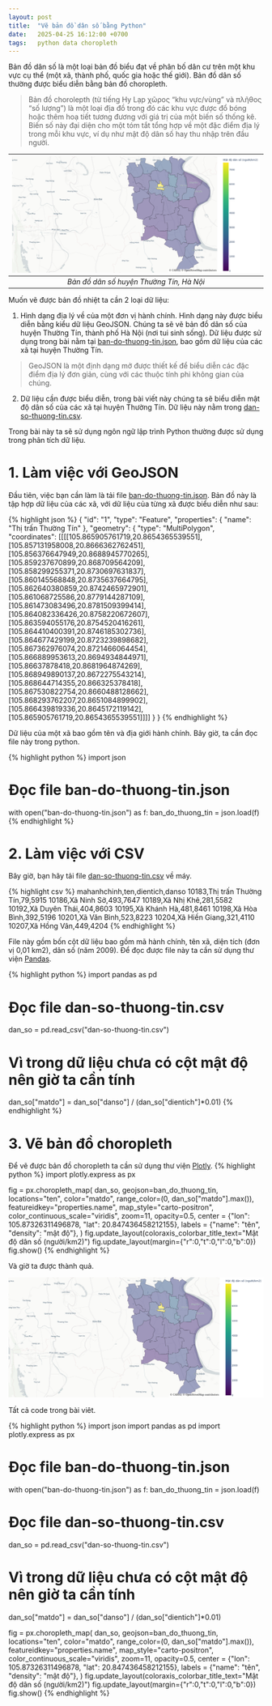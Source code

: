 ```yaml
---
layout: post
title:  "Vẽ bản đồ dân số bằng Python"
date:   2025-04-25 16:12:00 +0700
tags:   python data choropleth
---
```


Bản đồ dân số là một loại bản đồ biểu đạt về phân bố dân cư trên một khu vực cụ thể (một xã, thành phố, quốc gia hoặc thế giới).
Bản đồ dân số thường được biểu diễn bằng bản đồ choropleth.

> Bản đồ chorolepth (từ tiếng Hy Lạp χῶρος “khu vực/vùng” và πλῆθος “số lượng”)
> là một loại địa đồ trong đó các khu vực được đổ bóng hoặc thêm hoạ tiết tương
> đương với giá trị của một biến số thống kê. Biến số này đại diện cho một tóm
> tắt tổng hợp về một đặc điểm địa lý trong mỗi khu vực, ví dụ như mật độ dân
> số hay thu nhập trên đầu người.

| ![Bản đồ dân số Thường Tín](/assets/images/thuong-tin.png) |
|:--:|
| *Bản đồ dân số huyện Thường Tín, Hà Nội* |

Muốn vẽ được bản đồ nhiệt ta cần 2 loại dữ liệu:
1. Hình dạng địa lý về của một đơn vị hành chính.
Hình dạng này được biểu diễn bằng kiểu dữ liệu GeoJSON.
Chúng ta sẽ vẽ bản đồ dân số của huyện Thường Tín, thành phố Hà Nội (nơi tui sinh sống).
Dữ liệu được sử dụng trong bài nằm tại [ban-do-thuong-tin.json](/assets/data/ban-do-thuong-tin.json),
bao gồm dữ liệu của các xã tại huyện Thường Tín.
> GeoJSON là một định dạng mở được thiết kế để biểu diễn
> các đặc điểm địa lý đơn giản, cùng với các thuộc tính
> phi không gian của chúng.
2. Dữ liệu cần được biểu diễn, trong bài viết này chúng ta sẽ biểu diễn
mật độ dân số của các xã tại huyện Thường Tín. Dữ liệu này nằm trong
[dan-so-thuong-tin.csv](/assets/data/dan-so-thuong-tin.csv).

Trong bài này ta sẽ sử dụng ngôn ngữ lập trình Python thường được sử dụng
trong phân tích dữ liệu.



# 1. Làm việc với GeoJSON

Đầu tiên, việc bạn cần làm là tải file [ban-do-thuong-tin.json](/assets/data/ban-do-thuong-tin.json).
Bản đồ này là tập hợp dữ liệu của các xã, với dữ liệu của từng xã được biểu diễn như sau:

{% highlight json %}
{
    "id": "1",
    "type": "Feature",
    "properties": {
        "name": "Thị trấn Thường Tín"
    },
    "geometry": {
        "type": "MultiPolygon",
        "coordinates": [[[[105.865905761719,20.8654365539551],[105.857131958008,20.8666362762451],[105.856376647949,20.8688945770265],[105.859237670899,20.868709564209],[105.858299255371,20.8730697631837],[105.860145568848,20.8735637664795],[105.862640380859,20.8742465972901],[105.861068725586,20.8779144287109],[105.861473083496,20.8781509399414],[105.864082336426,20.8758220672607],[105.863594055176,20.8754520416261],[105.864410400391,20.8746185302736],[105.864677429199,20.8723239898682],[105.867362976074,20.8721466064454],[105.866889953613,20.8694934844971],[105.86637878418,20.8681964874269],[105.868949890137,20.8672275543214],[105.868644714355,20.866325378418],[105.867530822754,20.8660488128662],[105.868293762207,20.8651084899902],[105.866439819336,20.8645172119142],[105.865905761719,20.8654365539551]]]]
    }
}
{% endhighlight %}

Dữ liệu của một xã bao gồm tên và địa giới hành chính.
Bây giờ, ta cần đọc file này trong python.

{% highlight python %}
import json

# Đọc file ban-do-thuong-tin.json
with open("ban-do-thuong-tin.json") as f:
    ban_do_thuong_tin = json.load(f)
{% endhighlight %}



# 2. Làm việc với CSV

Bây giờ, bạn hãy tải file [dan-so-thuong-tin.csv](/assets/data/dan-so-thuong-tin.csv) về máy.

{% highlight csv %}
mahanhchinh,ten,dientich,danso
10183,Thị trấn Thường Tín,79,5915 
10186,Xã Ninh Sở,493,7647 
10189,Xã Nhị Khê,281,5582 
10192,Xã Duyên Thái,404,8603 
10195,Xã Khánh Hà,481,8461 
10198,Xã Hòa Bình,392,5196 
10201,Xã Văn Bình,523,8223 
10204,Xã Hiền Giang,321,4110 
10207,Xã Hồng Vân,449,4204
{% endhighlight %}

File này gồm bốn cột dữ liệu bao gồm mã hành chính, tên xã, diện tích (đơn vị 0,01 km2), dân số (năm 2009).
Để đọc được file này ta cần sử dụng thư viện [Pandas](https://pandas.pydata.org/).

{% highlight python %}
import pandas as pd

# Đọc file dan-so-thuong-tin.csv
dan_so = pd.read_csv("dan-so-thuong-tin.csv")
# Vì trong dữ liệu chưa có cột mật độ nên giờ ta cần tính
dan_so["matdo"] = dan_so["danso"] / (dan_so["dientich"]*0.01)
{% endhighlight %}



# 3. Vẽ bản đồ choropleth

Để vẽ được bản đồ choropleth ta cần sử dụng thư viện [Plotly](https://plotly.com/python/).
{% highlight python %}
import plotly.express as px

fig = px.choropleth_map(
    dan_so,
    geojson=ban_do_thuong_tin,
    locations="ten",
    color="matdo",
    range_color=(0, dan_so["matdo"].max()),
    featureidkey="properties.name",
    map_style="carto-positron",
    color_continuous_scale="viridis",
    zoom=11,
    opacity=0.5,
    center = {"lon": 105.87326311496878, "lat": 20.847436458212155},
    labels = {"name": "tên", "density": "mật độ"},
)
fig.update_layout(coloraxis_colorbar_title_text="Mật độ dân số (người/km2)")
fig.update_layout(margin={"r":0,"t":0,"l":0,"b":0})
fig.show()
{% endhighlight %}

Và giờ ta được thành quả.

![Bản đồ dân số Thường Tín](/assets/images/thuong-tin.png)

Tất cả code trong bài viêt.

{% highlight python %}
import json
import pandas as pd
import plotly.express as px

# Đọc file ban-do-thuong-tin.json
with open("ban-do-thuong-tin.json") as f:
    ban_do_thuong_tin = json.load(f)

# Đọc file dan-so-thuong-tin.csv
dan_so = pd.read_csv("dan-so-thuong-tin.csv")
# Vì trong dữ liệu chưa có cột mật độ nên giờ ta cần tính
dan_so["matdo"] = dan_so["danso"] / (dan_so["dientich"]*0.01)

fig = px.choropleth_map(
    dan_so,
    geojson=ban_do_thuong_tin,
    locations="ten",
    color="matdo",
    range_color=(0, dan_so["matdo"].max()),
    featureidkey="properties.name",
    map_style="carto-positron",
    color_continuous_scale="viridis",
    zoom=11,
    opacity=0.5,
    center = {"lon": 105.87326311496878, "lat": 20.847436458212155},
    labels = {"name": "tên", "density": "mật độ"},
)
fig.update_layout(coloraxis_colorbar_title_text="Mật độ dân số (người/km2)")
fig.update_layout(margin={"r":0,"t":0,"l":0,"b":0})
fig.show()
{% endhighlight %}
